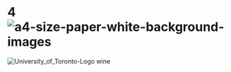 # 4![a4-size-paper-white-background-images](https://user-images.githubusercontent.com/98317955/151283034-3eb20f0a-047e-478c-b061-afe9d8d71918.jpg)
![University_of_Toronto-Logo wine](https://user-images.githubusercontent.com/98317955/152109589-6eb1b12f-404f-4e08-8df8-d5af08f7b532.png)
